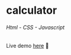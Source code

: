 # calculator

###### Html - CSS - Javascript

Live demo [here](https://fpalacios10.github.io/calculator/) :iphone:
